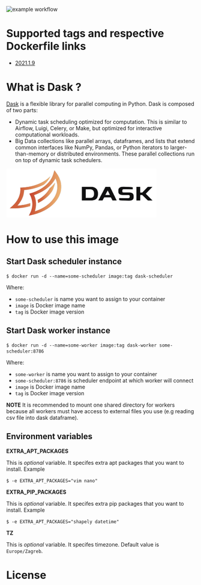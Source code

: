![example workflow](https://github.com/dalmatialab/dask/actions/workflows/main.yml/badge.svg) 

# Supported tags and respective Dockerfile links

 - [2021.1.9](https://github.com/dalmatialab/dask/blob/eb68241f7d6dd8a64d5d4c746dc7d81740df87af/Dockerfile)

# What is Dask ? 

[Dask]() is a flexible library for parallel computing in Python. Dask is composed of two parts:
 - Dynamic task scheduling optimized for computation. This is similar to Airflow, Luigi, Celery, or Make, but optimized for interactive computational workloads.
 - Big Data collections like parallel arrays, dataframes, and lists that extend common interfaces like NumPy, Pandas, or Python iterators to larger-than-memory or distributed environments. These parallel collections run on top of dynamic task schedulers.

<img src="https://github.com/dalmatialab/dask/blob/a890f4d08a4c4fe9617fa363b774d88f9e37764e/logo.png?raw=true" width="400" height="130">

# How to use this image

## Start Dask scheduler instance

    $ docker run -d --name=some-scheduler image:tag dask-scheduler

Where:

 - `some-scheduler` is name you want to assign to your container
 - `image` is Docker image name
 - `tag` is Docker image version

## Start Dask worker instance

    $ docker run -d --name=some-worker image:tag dask-worker some-scheduler:8786

Where:

 - `some-worker` is name you want to assign to your container
 - `some-scheduler:8786` is scheduler endpoint at which worker will connect
 - `image` is Docker image name
 - `tag` is Docker image version

**NOTE** It is recommended to mount one shared directory for workers because all workers must have access to external files you use (e.g reading csv file into dask dataframe).

## Environment variables

**EXTRA_APT_PACKAGES**

This is *optional* variable. It specifes extra apt packages that you want to install. Example

    $ -e EXTRA_APT_PACKAGES="vim nano"

**EXTRA_PIP_PACKAGES**

This is *optional* variable. It specifes extra pip packages that you want to install. Example

    $ -e EXTRA_APT_PACKAGES="shapely datetime"

**TZ**

This is *optional* variable. It specifes timezone. Default value is `Europe/Zagreb`.

# License


